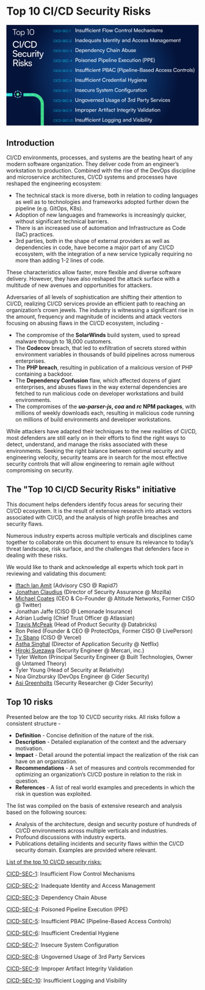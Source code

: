# Top 10 CI/CD Security Risks

![alt_text](Images/risks.png "image_tooltip")

## Introduction

CI/CD environments, processes, and systems are the beating heart of any modern software organization. They deliver code from an engineer’s workstation to production. Combined with the rise of the DevOps discipline and microservice architectures, CI/CD systems and processes have reshaped the engineering ecosystem:

* The technical stack is more diverse, both in relation to coding languages as well as to technologies and frameworks adopted further down the pipeline (e.g. GitOps, K8s).
* Adoption of new languages and frameworks is increasingly quicker, without significant technical barriers.
* There is an increased use of automation and Infrastructure as Code (IaC) practices.
* 3rd parties, both in the shape of external providers as well as dependencies in code, have become a major part of any CI/CD ecosystem, with the integration of a new service typically requiring no more than adding 1-2 lines of code.

These characteristics allow faster, more flexible and diverse software delivery. However, they have also reshaped the attack surface with a multitude of new avenues and opportunities for attackers.

Adversaries of all levels of sophistication are shifting their attention to CI/CD, realizing CI/CD services provide an efficient path to reaching an organization’s crown jewels. The industry is witnessing a significant rise in the amount, frequency and magnitude of incidents and attack vectors focusing on abusing flaws in the CI/CD ecosystem, including - 

* The compromise of the **SolarWinds** build system, used to spread malware through to 18,000 customers.
* The **Codecov** breach, that led to exfiltration of secrets stored within environment variables in thousands of build pipelines across numerous enterprises.
* The **PHP breach**, resulting in publication of a malicious version of PHP containing a backdoor.
* The **Dependency Confusion** flaw, which affected dozens of giant enterprises, and abuses flaws in the way external dependencies are fetched to run malicious code on developer workstations and build environments.
* The compromises of the **_ua-parser-js_, _coa_ and _rc_ NPM packages**, with millions of weekly downloads each, resulting in malicious code running on millions of build environments and developer workstations.

While attackers have adapted their techniques to the new realities of CI/CD, most defenders are still early on in their efforts to find the right ways to detect, understand, and manage the risks associated with these environments. Seeking the right balance between optimal security and engineering velocity, security teams are in search for the most effective security controls that will allow engineering to remain agile without compromising on security.


##  The "Top 10 CI/CD Security Risks" initiative

This document helps defenders identify focus areas for securing their CI/CD ecosystem. It is the result of extensive research into attack vectors associated with CI/CD, and the analysis of high profile breaches and security flaws.

Numerous industry experts across multiple verticals and disciplines came together to collaborate on this document to ensure its relevance to today’s threat landscape, risk surface, and the challenges that defenders face in dealing with these risks.

We would like to thank and acknowledge all experts which took part in reviewing and validating this document:
* [Iftach Ian Amit](https://twitter.com/iiamit) (Advisory CSO @ Rapid7)
* [Jonathan Claudius](https://twitter.com/claudijd) (Director of Security Assurance @ Mozilla)
* [Michael Coates](https://twitter.com/_mwc) (CEO & Co-Founder @ Altitude Networks, Former CISO @ Twitter)
* Jonathan Jaffe (CISO @ Lemonade Insurance)
* Adrian Ludwig (Chief Trust Officer @ Atlassian)
* [Travis McPeak](https://twitter.com/travismcpeak) (Head of Product Security @ Databricks)
* Ron Peled (Founder & CEO @ ProtectOps, Former CISO @ LivePerson)
* [Ty Sbano](https://twitter.com/tysbano) (CISO @ Vercel)
* [Astha Singhal](https://twitter.com/astha_singhal) (Director of Application Security @ Netflix)
* [Hiroki Suezawa](https://twitter.com/rung) (Security Engineer @ Mercari, inc.)
* Tyler Welton (Principal Security Engineer @ Built Technologies, Owner @ Untamed Theory)
* Tyler Young (Head of Security at Relativity)
* Noa Ginzbursky (DevOps Engineer @ Cider Security)
* [Asi Greenholts](https://twitter.com/TupleType) (Security Researcher @ Cider Security)

## Top 10 risks
Presented below are the top 10 CI/CD security risks. All risks follow a consistent structure - 

* **Definition** - Concise definition of the nature of the risk.
* **Description** - Detailed explanation of the context and the adversary motivation.
* **Impact** - Detail around the potential impact the realization of the risk can have on an organization.
* **Recommendations** - A set of measures and controls recommended for optimizing an organization’s CI/CD posture in relation to the risk in question.
* **References** - A list of real world examples and precedents in which the risk in question was exploited.

The list was compiled on the basis of extensive research and analysis based on the following sources:

* Analysis of the architecture, design and security posture of hundreds of CI/CD environments across multiple verticals and industries.
* Profound discussions with industry experts.
* Publications detailing incidents and security flaws within the CI/CD security domain. Examples are provided where relevant.

<span style="text-decoration:underline;">List of the top 10 CI/CD security risks:</span>

[CICD-SEC-1](Risks/CICD-SEC-01-Insufficient-Flow-Control-Mechanisms.md): Insufficient Flow Control Mechanisms

[CICD-SEC-2](Risks/CICD-SEC-02-Inadequate-Identity-And-Access-Management.md): Inadequate Identity and Access Management

[CICD-SEC-3](Risks/CICD-SEC-03-Dependency-Chain-Abuse.md): Dependency Chain Abuse

[CICD-SEC-4](Risks/CICD-SEC-04-Poisoned-Pipeline-Execution.md): Poisoned Pipeline Execution (PPE)

[CICD-SEC-5](Risks/CICD-SEC-05-Insufficient-PBAC.md): Insufficient PBAC (Pipeline-Based Access Controls)

[CICD-SEC-6](Risks/CICD-SEC-06-Insufficient-Credential-Hygiene.md): Insufficient Credential Hygiene

[CICD-SEC-7](Risks/CICD-SEC-07-Insecure-System-Configuration.md): Insecure System Configuration

[CICD-SEC-8](Risks/CICD-SEC-08-Ungoverned-Usage-of-3rd-Party-Services.md): Ungoverned Usage of 3rd Party Services

[CICD-SEC-9](Risks/CICD-SEC-09-Improper-Artifact-Integrity-Validation.md): Improper Artifact Integrity Validation

[CICD-SEC-10](Risks/CICD-SEC-10-Insufficient-Logging-And-Visibility.md): Insufficient Logging and Visibility
